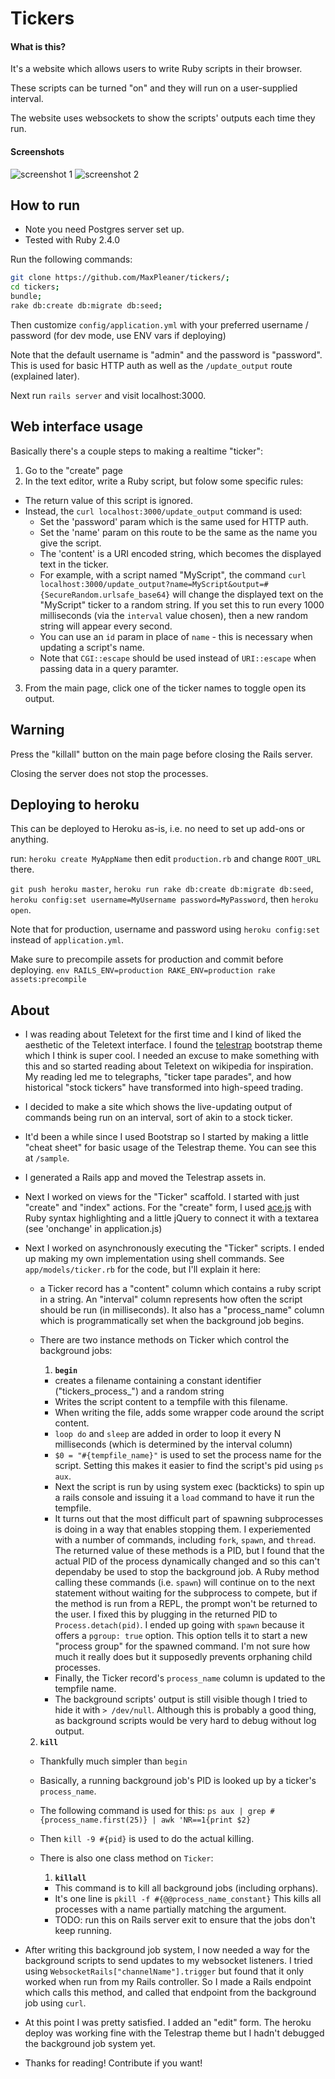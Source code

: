 # Tickers

#### What is this?

It's a website which allows users to write Ruby scripts in their browser.

These scripts can be turned "on" and they will run on a user-supplied interval.

The website uses websockets to show the scripts' outputs each time they run. 


#### Screenshots

![screenshot 1](https://raw.githubusercontent.com/MaxPleaner/tickers/master/public/screenshot1.png)
![screenshot 2](https://raw.githubusercontent.com/MaxPleaner/tickers/master/public/screenshot2.png)

## How to run

- Note you need Postgres server set up.
- Tested with Ruby 2.4.0

Run the following commands:

```sh
git clone https://github.com/MaxPleaner/tickers/;
cd tickers;
bundle;
rake db:create db:migrate db:seed; 
```

Then customize `config/application.yml` with your preferred username / password (for dev mode, use ENV vars if deploying)

Note that the default username is "admin" and the password is "password". This is used for basic HTTP auth as well as the `/update_output` route (explained later). 

Next run `rails server` and visit localhost:3000. 

## Web interface usage

Basically there's a couple steps to making a realtime "ticker":

1. Go to the "create" page
2. In the text editor, write a Ruby script, but folow some specific rules:
  - The return value of this script is ignored.
  - Instead, the  `curl localhost:3000/update_output` command is used:
    - Set the 'password' param which is the same used for HTTP auth.
    - Set the 'name' param on this route to be the same as the name you give the script.
    - The 'content' is a URI encoded string, which becomes the displayed text in the ticker.
    - For example, with a script named "MyScript", the command `curl localhost:3000/update_output?name=MyScript&output=#{SecureRandom.urlsafe_base64}` will change the displayed text on the  "MyScript" ticker to a random string. If you set this to run every 1000 milliseconds (via the `interval` value chosen), then a new random string will appear every second. 
    - You can use an `id` param in place of `name` - this is necessary when updating a script's name.
    - Note that `CGI::escape` should be used instead of `URI::escape` when passing data in a query paramter. 
3. From the main page, click one of the ticker names to toggle open its output.

## Warning

Press the "killall" button on the main page before closing the Rails server.

Closing the server does not stop the processes. 

## Deploying to heroku

This can be deployed to Heroku as-is, i.e. no need to set up
add-ons or anything.

run: `heroku create MyAppName` then edit `production.rb` and change `ROOT_URL` there. 

`git push heroku master`, `heroku run rake db:create db:migrate db:seed`, `heroku config:set username=MyUsername password=MyPassword`, then `heroku open`.

Note that for production, username and password using `heroku config:set` instead of `application.yml`. 

Make sure to precompile assets for production and commit before deploying. `env RAILS_ENV=production RAKE_ENV=production rake assets:precompile`

## About

- I was reading about Teletext for the first time and I kind of liked the aesthetic of the Teletext interface. I found the [telestrap](https://code.steadman.io/telestrap/) bootstrap theme which I think is super cool. I needed an excuse to make something with this and so started reading about Teletext on wikipedia for inspiration. My reading led me to telegraphs, "ticker tape parades", and how historical "stock tickers" have transformed into high-speed trading. 

- I decided to make a site which shows the live-updating output of commands being run on an interval, sort of akin to a stock ticker. 

- It'd been a while since I used Bootstrap so I started by making a little "cheat sheet" for basic usage of the Telestrap theme. You can see this at `/sample`.

- I generated a Rails app and moved the Telestrap assets in.

- Next I worked on views for the "Ticker" scaffold. I started with just "create" and "index" actions. For the "create" form, I used [ace.js](https://ace.c9.io/#nav=about) with Ruby syntax highlighting and a little jQuery to connect it with a textarea (see 'onchange' in application.js)

- Next I worked on asynchronously executing the "Ticker" scripts. I ended up making my own implementation using shell commands. See `app/models/ticker.rb` for the code, but I'll explain it here:

  - a Ticker record has a "content" column which contains a ruby script in a string. An "interval" column represents how often the script should be run (in milliseconds). It also has a "process_name" column which is programmatically set when the background job begins.

  - There are two instance methods on Ticker which control the background jobs:

    1. **`begin`**
      - creates a filename containing a constant identifier ("tickers_process_") and a random string
      - Writes the script content to a tempfile with this filename.
      - When writing the file, adds some wrapper code around
        the script content.
      - `loop do` and `sleep` are added in order to loop it every N milliseconds (which is determined by the interval column)
      - `$0 = "#{tempfile_name}"` is used to set the process name for the script. Setting this makes it easier to find the script's pid using `ps aux`.
      - Next the script is run by using system exec (backticks) to spin up a rails console and issuing it a `load` command to have it run the tempfile.
      - It turns out that the most difficult part of spawning subprocesses is doing in a way that enables stopping them. I experiemented with a number of commands, including `fork`, `spawn`, and `thread`. The returned value of these methods is a PID, but I found that the actual PID of the process dynamically changed and so this can't dependaby be used to stop the background job. A Ruby method calling these commands (i.e. `spawn`) will continue on to the next statement without waiting for the subprocess to compete, but if the method is run from a REPL, the prompt won't be returned to the user. I fixed this by plugging in the returned PID to `Process.detach(pid)`. I ended up going with `spawn` because it offers a `pgroup: true` option. This option tells it to start a new "process group" for the spawned command. I'm not sure how much it really does but it supposedly prevents orphaning child processes. 
      - Finally, the Ticker record's `process_name` column is updated to the tempfile name.
      - The background scripts' output is still visible though I tried to hide it with `> /dev/null`. Although this is probably a good thing, as background scripts would be very hard to debug without log output. 
  2. **`kill`**
    - Thankfully much simpler than `begin`
    - Basically, a running background job's PID is looked up by a ticker's `process_name`. 
    - The following command is used for this: `ps aux | grep #{process_name.first(25)} | awk 'NR==1{print $2}`
    - Then `kill -9 #{pid}` is used to do the actual killing.

  - There is also one class method on `Ticker`:
    1. **`killall`**
      - This command is to kill all background jobs (including orphans).
      - It's one line is `pkill -f #{@@process_name_constant}` This kills all processes with a name partially matching the argument. 
      - TODO: run this on Rails server exit to ensure that the jobs don't keep running. 

- After writing this background job system, I now needed a way for the background scripts to send updates to my websocket listeners. I tried using `WebsocketRails["channelName"].trigger` but found that it only worked when run from my Rails controller. So I made a Rails endpoint which calls this method, and called that endpoint from the background job using `curl`.

- At this point I was pretty satisfied. I added an "edit" form. The heroku deploy was working fine with the Telestrap theme but I hadn't debugged the background job system yet.

- Thanks for reading! Contribute if you want! 
